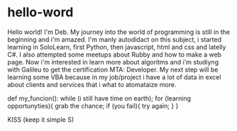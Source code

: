 # hello-word

Hello world!
I'm Deb. My journey into the world of programming is still in the beginning and i'm amazed.
I'm manly autodidact on this subject, i started learning in SoloLearn, first Python, then javascript, html and css and latelly C#. I also attempted some meetups about Rubby and how to make a web page.
Now i'm interested in learn more about algoritms and i'm studiyng with Galileu to get the certification  MTA: Developer.
My next step will be learning some VBA because in my job/project i have a lot of data in excel about clients and services that i what to atomataize more.

def my_funcion(): 
while (i still have time on earth);
for (learning opportunyties){
grab the chance;
if (you fail){
try again;
}
}

KISS (keep it simple S)
